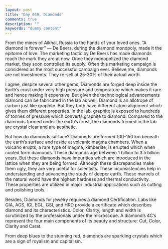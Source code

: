 ```yaml
---
layout: post
title: "Day 049, Diamonds"
comments: true
description: ""
keywords: "dummy content"
---
```



From the mines of Aikhal, Russia to the hands of your loved ones. “A diamond is forever” — De Beers, during the diamond monopoly, made it the epitome of love. The marketing tactic by De Beers has made diamonds reach the mark they are at now. Once they monopolized the diamond market, they soon controlled its supply. Often this marketing campaign is considered as the most successful campaign ever. Believe me, diamonds are not investments. They re-sell at 25-30% of their actual worth. 

I agree, despite several other gems, Diamonds are forged deep inside the Earth’s crust under very high pressure and temperature which makes it rare and hence making it expensive. But given the technological advancements diamond can be fabricated in the lab as well. Diamond is an allotrope of carbon just like graphite. But they both have different atom alignment which gives them different properties. In the lab, graphite is exposed to hundreds of tonnes of pressure which converts graphite to diamond. Compared to the diamonds formed under the earth’s crust, the diamonds formed in the lab are crystal clear and are aesthetic.

But how do diamonds surface? Diamonds are formed 100-150 km beneath the earth’s surface and reside at volcanic magma chambers. When a volcano erupts, a rare type of magma, kimberlite, is erupted which when cooled form diamonds. These diamonds age between 1 billion to 3.5 billion years.  But these diamonds have impurities which are introduced in the lattice when they are being formed. Although these discrepancies make them ugly, they are very useful for scientists. These inconsistencies help in understanding and advancing the study of deeper earth. These marvels of the natural world have the highest hardness and thermal conductivity. These properties are utilized in major industrial applications such as cutting and polishing tools.

Besides, Diamonds for jewelry requires a diamond Certification. Labs like GIA, AGS, IGI, EGL, GSI, and HRD provide a certificate which describes diamond and its characteristics. Color, Clarity, length and width is scrutinized by the professionals under the microscope. A diamond’s 4C’s represent the four main components of its beauty and structure: Cut, Color, Clarity and Carat. 

From deep blues to the stunning red, diamonds are sparkling crystals which are a sign of royalism and capitalism. 



